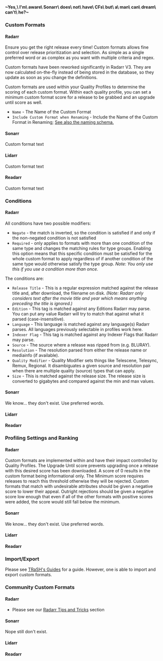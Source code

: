 **~Yes,\ I\'m\ aware\ Sonarr\ does\ not\ have\ CFs\ but\ a\ man\ can\ dream\ can\'t\ he?~**

### Custom Formats

#### Radarr

<section begin=radarr_settings_custom_formats />

Ensure you get the right release every time! Custom formats allows fine
control over release prioritization and selection. As simple as a single
preferred word or as complex as you want with multiple criteria and
regex.

Custom formats have been reworked significantly in Radarr V3. They are
now calculated on-the-fly instead of being stored in the database, so
they update as soon as you change the definitions.

Custom formats are used within your Quality Profiles to determine the
scoring of each custom format. Within each quality profile, you can set
a minimum custom format score for a release to be grabbed and an upgrade
until score as well.

-   `Name` - The Name of the Custom Format
-   `Include Custom Format when Renaming` - Include the Name of the
    Custom Format in Renaming; [See also the naming
    schema.](Radarr_Settings#Custom_Formats "wikilink")

<section end=radarr_settings_custom_formats />

#### Sonarr

<section begin=sonarr_settings_custom_formats />

Custom format text

<section end=sonarr_settings_custom_formats />

#### Lidarr

<section begin=lidarr_settings_custom_formats />

Custom format text

<section end=lidarr_settings_custom_formats />

#### Readarr

<section begin=readarr_settings_custom_formats />

Custom format text

<section end=readarr_settings_custom_formats />

### Conditions

#### Radarr

<section begin=radarr_settings_custom_formats_conditions />

All conditions have two possible modifiers:

-   `Negate` - the match is inverted, so the condition is satisfied if
    and only if the non-negated condition is not satisfied
-   `Required` - only applies to formats with more than one condition of
    the same type and changes the matching rules for type groups.
    Enabling this option means that this specific condition must be
    satisfied for the whole custom format to apply regardless of if
    another condition of the same type would otherwise satisfy the type
    group. *Note: You only use this if you use a condition more than
    once.*

The conditions are:

-   `Release Title` - This is a regular expression matched against the
    release title and, after download, the filename on disk. *(Note:
    Radarr only considers text after the movie title and year which
    means anything preceding the title is ignored.)*
-   `Edition` - This tag is matched against any Editions Radarr may
    parse. You can put any value Radarr will try to match that against
    what it parsed (case-insensitive).
-   `Language` - This language is matched against any language(s) Radarr
    parses. All languages previously selectable in profiles work here.
-   `Indexer Flag` - This tag is matched against any Indexer Flags that
    Radarr may parse.
-   `Source` - The source where a release was ripped from (e.g. BLURAY).
-   `Resolution` - The resolution parsed from either the release name or
    mediainfo (if available).
-   `Quality Modifier` - Quality Modifier sets things like Telescene,
    Telesync, Remux, Regional. It disambiguates a given source and
    resolution pair when there are multiple quality (source) types that
    can apply.
-   `Size` - This is matched against the release size. The release size
    is converted to gigabytes and compared against the min and max
    values.

<section end=radarr_settings_custom_formats_conditions />

#### Sonarr

We know\... they don\'t exist. Use preferred words.

#### Lidarr

#### Readarr

### Profiling Settings and Ranking

#### Radarr

<section begin=radarr_settings_custom_formats_profiling_settings_and_ranking />

Custom formats are implemented within and have their impact controlled
by Quality Profiles. The Upgrade Until score prevents upgrading once a
release with this desired score has been downloaded. A score of 0
results in the custom format being informational only. The Minimum score
requires releases to reach this threshold otherwise they will be
rejected. Custom formats that match with undesirable attributes should
be given a negative score to lower their appeal. Outright rejections
should be given a negative score low enough that even if all of the
other formats with positive scores were added, the score would still
fall below the minimum.

<section end=radarr_settings_custom_formats_profiling_settings_and_ranking />

#### Sonarr

We know\... they don\'t exist. Use preferred words.

#### Lidarr

#### Readarr

### Import/Export

<section begin=radarr_settings_custom_formats_import_export />

Please see [TRaSH\'s
Guides](https://trash-guides.info/Radarr/V3/How-to-importexport-Custom-Formats-and-truly-make-use-of-it/)
for a guide. However, one is able to import and export custom formats.

<section end=radarr_settings_custom_formats_import_export />

### Community Custom Formats

#### Radarr

<section begin=radarr_community_custom_formats />

-   Please see our [Radarr Tips and
    Tricks](Radarr_Tips_and_Tricks "wikilink") section

<section end=radarr_community_custom_formats />

#### Sonarr

Nope still don\'t exist.

#### Lidarr

#### Readarr
